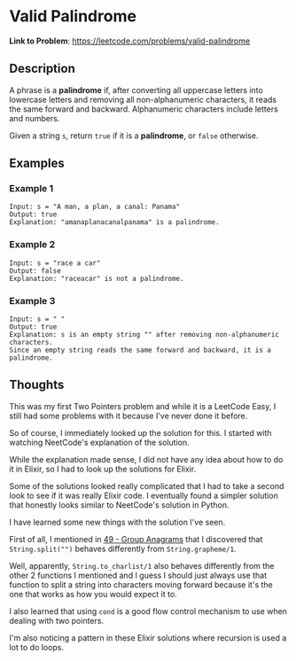 # Valid Palindrome

**Link to Problem**: https://leetcode.com/problems/valid-palindrome

## Description

A phrase is a **palindrome** if, after converting all uppercase letters into lowercase letters and removing all non-alphanumeric characters, it reads the same forward and backward. Alphanumeric characters include letters and numbers.

Given a string `s`, return `true` if it is a **palindrome**, or `false` otherwise.

## Examples

### Example 1

```
Input: s = "A man, a plan, a canal: Panama"
Output: true
Explanation: "amanaplanacanalpanama" is a palindrome.
```

### Example 2

```
Input: s = "race a car"
Output: false
Explanation: "raceacar" is not a palindrome.
```

### Example 3

```
Input: s = " "
Output: true
Explanation: s is an empty string "" after removing non-alphanumeric characters.
Since an empty string reads the same forward and backward, it is a palindrome.
```

## Thoughts

This was my first Two Pointers problem and while it is a LeetCode Easy, I still had some problems with it
because I've never done it before.

So of course, I immediately looked up the solution for this. I started with watching NeetCode's explanation
of the solution.

While the explanation made sense, I did not have any idea about how to do it in Elixir, so I had to look up
the solutions for Elixir.

Some of the solutions looked really complicated that I had to take a second look to see if it was really
Elixir code. I eventually found a simpler solution that honestly looks similar to NeetCode's solution
in Python.

I have learned some new things with the solution I've seen.

First of all, I mentioned in [49 - Group Anagrams](../00049_group_anagrams) that I discovered that
`String.split("")` behaves differently from `String.grapheme/1`.

Well, apparently, `String.to_charlist/1` also behaves differently from the other 2 functions I mentioned and I
guess I should just always use that function to split a string into characters moving forward because it's
the one that works as how you would expect it to.

I also learned that using `cond` is a good flow control mechanism to use when dealing with two pointers.

I'm also noticing a pattern in these Elixir solutions where recursion is used a lot to do loops.
